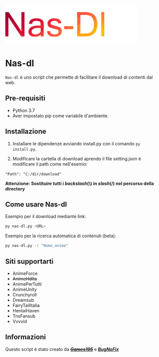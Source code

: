 ![Header](.github/logo/logo.png)

# Nas-dl
`Nas-dl` è uno script che permette di facilitare il download di contenti dal web.


## Pre-requisiti
* Python 3.7
* Aver impostato pip come variabile d'ambiente.

## Installazione

1. Installare le dipendenze avviando install.py con il comando `py install.py`.

2. Modificare la cartella di download aprendo il file setting.json è modificare il path come nell'esemio:

`"Path": "C:/dir/download"`

**Attenzione: Sostituire tutti i _backslash_(\\) in _slash_(/) nel percorso della directory**

## Come usare Nas-dl

Esempio per il download mediante link:

```bash
py nas-dl.py <URL>
```

Esempio per la ricerca automatica di contenuti (beta):

```bash
py nas-dl.py -r "Nome_anime"
```

## Siti supportarti
* AnimeForce
* ~~AnimeHdIta~~
* AnimePerTutti
* AnimeUnity
* Crunchyroll
* Dreamsub
* FairyTailItalia
* HentaiHaven
* TnsFansub
* Vvvvid

## Informazioni
Questo script è stato creato da [~~***Games195***~~](https://github.com/games195/) e [***BugNoFix***](https://github.com/BugNoFix)
